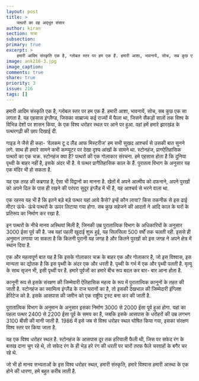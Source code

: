 ```yaml
---
layout: post
title: >
    पत्थरों का वह अद्भुत संसार
author: kiran
section: यात्रा
subsection:
primary: true
excerpt: >
    हमारी आदिम संस्कृति एक है, ग्लोबल स्तर पर हम एक हैं. हमारी आशा, भावनायें, सोच, सब कुछ एक सा लगता है. यह एहसास इंग्लैण्ड, जिसका साम्राज्य कई राज्यों में फैला था, जिसने सैंकड़ों सालों तक विश्व के विभिन्न देशों पर शासन किया, के एक विश्व धरोहर स्थल पर आने पर हुआ.
image: ank216-3.jpg
image_caption: 
comments: true
share: true
priority: 3
issue: 216
tags: []
---
```


हमारी आदिम संस्कृति एक है, ग्लोबल स्तर पर हम एक हैं. हमारी आशा, भावनायें, सोच, सब कुछ एक सा लगता है. यह एहसास इंग्लैण्ड, जिसका साम्राज्य कई राज्यों में फैला था, जिसने सैंकड़ों सालों तक विश्व के विभिन्न देशों पर शासन किया, के एक विश्व धरोहर स्थल पर आने पर हुआ. वहां हमें हमारे झारखंड के पत्थरगढ़ी की छाप दिखाई दी.

गाइड ने जैसे ही कहा- ‘वेलकम टू द लैंड आफ मिस्टरीज’ हम सभी सुखद आश्चर्य से उसकी बात सुनने लगे. साथ ही हमारे सामने कभी कम्प्यूटर पर देखा दृश्य आंखों के सामने था. स्टोनहंज, प्रागऐतिहासिक पत्थरों का एक चक्र. स्टोनहंज क्या है? पत्थरों की एक गोलाकार संरचना. हमे एहसास होता है कि दुनिया पृथ्वी के बाहर नहीं है, इसके अंदर भी है. ये पत्थर प्रागैतिहासिक काल के हैं. पुरातत्व विभाग के अनुसार यह एक मंदिर भी हो सकता है.

यह एक तरह की कब्रगाह है, ऐसा भी विद्वानों का मानना है. खेतों में अपने आत्मीय को दफनाने, अपने पुरखों को अपने दिल के पास ही रखने की परंपरा सुदूर इंग्लैंड में भी है, यह आश्चर्य से भरने वाला था.

एक रहस्य यह भी है कि इतने बड़े बड़े पत्थर यहां आये कैसे? इन्हें कौन लाया? किस तकनीक से इस ढाई मीटर ऊंचे- ऊंचे पत्थरों के ऊपर लिटाया गया होगा. सब कुछ सहेजने की आदतों ने आदि काल के घरों के  प्रतिरूप का निर्माण कर रखा है.

इन पत्थरों के नीचे मानव अस्थियां मिली है, जिनकी उम्र पुरातात्विक विभाग के अधिकारियों के अनुसार 3000 ईसा पूर्व की है. जब यहां पहली खुदाई शुरू हुई, यह सिलसिला 500 वर्षों तक चलती रही. इससे ही अनुमान लगाया जा सकता है कि कितनी पुरानी यह जगह है और कितने पुरखों को इस जगह ने अपने क्षेत्र में स्थान दिया है.  

एक और महत्वपूर्ण बात यह है कि इसके गोलाकार चक्र के बाहर एक और गोलाकार है, जो इस विश्वास, इस मान्यता का द्योतक है कि इस पृथ्वी के अंदर एक और धरती है. पृथ्वी के गर्भ में एक और पृथ्वी पलती है. मृत्यु के साथ सृजन भी,  इसी पृथ्वी पर है. हमारे पूर्वजों का हमारे बीच रूप बदल कर बार- बार आना होता है.

कानूनी रूप से इसके संरक्षण की जिम्मेवारी ऐतिहासिक महत्व के रूप में पुरातात्विक कानूनों के तहत की जाती है.
स्टोनहंज का स्वामित्व इंग्लैंड के राज घरानों का है, तो इसकी देखभाल की जिम्मेदारी इंग्लिश हेरिटेज को है. इसके आसपास की जमीन को एक राष्ट्रीय ट्रस्ट बना कर की जाती है.

पुरातात्विक विभाग के अनुमान के अनुसार इसका निर्माण 3000 से 2000 ईसा पूर्व हुआ होगा. यहां का पहला पत्थर 2400 से 2200 ईसा पूर्व के समय का है, जबकि इसके आसपास के धरोहरों की उम्र लगभग 3100 बीसी की मानी जाती है. 1986 में इसे जब से विश्व धरोहर स्थल घोषित किया गया,  इसका संरक्षण विश्व स्तर पर किया जाता है.

यह एक विश्व धरोहर स्थल है. स्टोनहंज के आसपास दूर तक हरियाली फैली थी, जिस पर सफेद रंग के बत्तख दाना चुग रहे थे, तो सफेद रंग के ही भेड़ हरे रंग की धरती पर चारों तरफ फैले चरवाहों के बगैर चर रहे थे.

जो भी हो मानव सभ्यताओं के इस विश्व धरोहर स्थल, हमारी संस्कृति, हमारे विश्वास हमारी आस्था के एक होने की धारणा, हमे बहुत करीब लाती है.